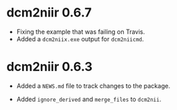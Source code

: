 # dcm2niir 0.6.7

* Fixing the example that was failing on Travis.
* Added a `dcm2niix.exe` output for `dcm2niicmd`.


# dcm2niir 0.6.3

* Added a `NEWS.md` file to track changes to the package.

- Added `ignore_derived` and `merge_files` to `dcm2nii`.